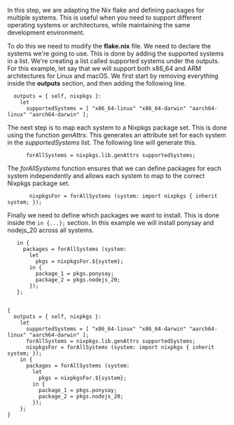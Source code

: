 In this step, we are adapting the Nix flake and defining packages for multiple systems. This is useful when you need to support different operating systems or architectures, while maintaining the same development environment. 

To do this we need to modify the **flake.nix** file. We need to declare the systems we're going to use. This is done by adding the supported systems in a list. We're creating a list called supported systems under the outputs. For this example, let say that we will support both x86_64 and ARM architectures for Linux and macOS.
We first start by removing everything inside the **outputs** section, and then adding the following line. 
```
  outputs = { self, nixpkgs }:
    let 
      supportedSystems = [ "x86_64-linux" "x86_64-darwin" "aarch64-linux" "aarch64-darwin" ];
```

 The next step is to map each system to a Nixpkgs package set. This is done using the function *genAttrs*. This generates an attribute set for each system in the *supportedSystems* list. The following line will generate this. 
```
      forAllSystems = nixpkgs.lib.genAttrs supportedSystems;
```
 
  The *forAllSystems* function ensures that we can define packages for each system independently and allows each system to map to the correct Nixpkgs package set. 
 
 ```
        nixpkgsFor = forAllSystems (system: import nixpkgs { inherit system; });

```
 
Finally we need to define which packages we want to install. This is done inside the `in {...};` section. In this example we will install ponysay and nodejs_20 across all systems. 
 ```
    in {
      packages = forAllSystems (system:
        let
          pkgs = nixpkgsFor.${system};
        in {
          package_1 = pkgs.ponysay;
          package_2 = pkgs.nodejs_20;
        });
    };


```

```
{
  outputs = { self, nixpkgs }:
    let 
      supportedSystems = [ "x86_64-linux" "x86_64-darwin" "aarch64-linux" "aarch64-darwin" ];
      forAllSystems = nixpkgs.lib.genAttrs supportedSystems;
      nixpkgsFor = forAllSystems (system: import nixpkgs { inherit system; });
    in {
      packages = forAllSystems (system:
        let
          pkgs = nixpkgsFor.${system};
        in {
          package_1 = pkgs.ponysay;
          package_2 = pkgs.nodejs_20;
        });
    };
}

```